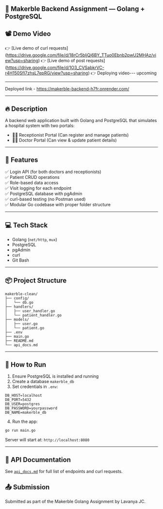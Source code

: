 ## 🏥 Makerble Backend Assignment — Golang + PostgreSQL



## 📽️ Demo Video 

👉 [Live demo of curl requests] (https://drive.google.com/file/d/18rCr5bljQj6BY_TTuo0Ebnb2pwU2MHAz/view?usp=sharing)
👉 [Live demo of post requests] (https://drive.google.com/file/d/1O3_CVSabkrVC-r4H150SfI7zhsL7epRG/view?usp=sharing)
👉  Deploying video--- upcoming


---


Deployed link - https://makerble-backend-h7fr.onrender.com/

---

## 🔥 Description

A backend web application built with Golang and PostgreSQL that simulates a hospital system with two portals:
- 👩‍💼 Receptionist Portal (Can register and manage patients)
- 🧑‍⚕️ Doctor Portal (Can view & update patient details)

---

## 🚀 Features

✅ Login API (for both doctors and receptionists)  
✅ Patient CRUD operations  
✅ Role-based data access  
✅ Visit logging for each endpoint  
✅ PostgreSQL database with pgAdmin  
✅ curl-based testing (no Postman used)  
✅ Modular Go codebase with proper folder structure

---

## 💻 Tech Stack

- Golang (`net/http`, `mux`)
- PostgreSQL
- pgAdmin
- curl
- Git Bash

---

## 📦 Project Structure

```
makerble-clean/
├── config/
│   └── db.go
├── handlers/
│   ├── user_handler.go
│   └── patient_handler.go
├── models/
│   ├── user.go
│   └── patient.go
├── .env
├── main.go
├── README.md
└── api_docs.md
```

---

## 🧪 How to Run

1. Ensure PostgreSQL is installed and running
2. Create a database `makerble_db`
3. Set credentials in `.env`:

```
DB_HOST=localhost  
DB_PORT=5432  
DB_USER=postgres  
DB_PASSWORD=yourpassword  
DB_NAME=makerble_db  
```

4. Run the app:

```bash
go run main.go
```

Server will start at: `http://localhost:8080`

---

## 📘 API Documentation

See [`api_docs.md`](./api_docs.md) for full list of endpoints and curl requests.



## 📤 Submission

Submitted as part of the Makerble Golang Assignment by Lavanya JC.



